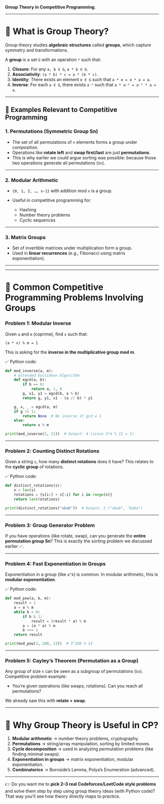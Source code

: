  **Group Theory in Competitive Programming**.

---

# 🔹 What is Group Theory?

Group theory studies **algebraic structures** called **groups**, which capture symmetry and transformations.

A **group** is a set `G` with an operation `*` such that:

1. **Closure**: For any `a, b ∈ G`, `a * b ∈ G`.
2. **Associativity**: `(a * b) * c = a * (b * c)`.
3. **Identity**: There exists an element `e ∈ G` such that `a * e = e * a = a`.
4. **Inverse**: For each `a ∈ G`, there exists `a⁻¹` such that `a * a⁻¹ = a⁻¹ * a = e`.

---

## 🔹 Examples Relevant to Competitive Programming

### 1. **Permutations (Symmetric Group Sn)**

* The set of all permutations of `n` elements forms a group under composition.
* Operations like **rotate left** and **swap first/last** are just **permutations**.
* This is why earlier we could argue sorting was possible: because those two operations generate all permutations (`Sn`).

---

### 2. **Modular Arithmetic**

* `{0, 1, 2, …, n-1}` with addition mod `n` is a group.
* Useful in competitive programming for:

  * Hashing
  * Number theory problems
  * Cyclic sequences

---

### 3. **Matrix Groups**

* Set of invertible matrices under multiplication form a group.
* Used in **linear recurrences** (e.g., Fibonacci using matrix exponentiation).

---

---

# 🔹 Common Competitive Programming Problems Involving Groups

### **Problem 1: Modular Inverse**

Given `a` and `m` (coprime), find `x` such that:

```
(a * x) % m = 1
```

This is asking for the **inverse in the multiplicative group mod m**.

✅ Python code:

```python
def mod_inverse(a, m):
    # Extended Euclidean Algorithm
    def egcd(a, b):
        if b == 0:
            return a, 1, 0
        g, x1, y1 = egcd(b, a % b)
        return g, y1, x1 - (a // b) * y1

    g, x, _ = egcd(a, m)
    if g != 1:
        return None  # No inverse if gcd ≠ 1
    else:
        return x % m

print(mod_inverse(3, 11))  # Output: 4 (since 3*4 % 11 = 1)
```

---

### **Problem 2: Counting Distinct Rotations**

Given a string `s`, how many **distinct rotations** does it have?
This relates to the **cyclic group** of rotations.

✅ Python code:

```python
def distinct_rotations(s):
    n = len(s)
    rotations = {s[i:] + s[:i] for i in range(n)}
    return len(rotations)

print(distinct_rotations("abab"))  # Output: 2 ("abab", "baba")
```

---

### **Problem 3: Group Generator Problem**

If you have operations (like rotate, swap), can you generate the **entire permutation group Sn**?
This is exactly the sorting problem we discussed earlier ✅.

---

### **Problem 4: Fast Exponentiation in Groups**

Exponentiation in a group (like `a^k`) is common.
In modular arithmetic, this is **modular exponentiation**.

✅ Python code:

```python
def mod_pow(a, b, m):
    result = 1
    a = a % m
    while b > 0:
        if b & 1:
            result = (result * a) % m
        a = (a * a) % m
        b >>= 1
    return result

print(mod_pow(3, 200, 13))  # 3^200 % 13
```

---

### **Problem 5: Cayley’s Theorem (Permutation as a Group)**

Any group of size `n` can be seen as a subgroup of permutations (`Sn`).
Competitive problem example:

* You’re given operations (like swaps, rotations). Can you reach all permutations?

We already saw this with **rotate + swap**.

---

# 🔹 Why Group Theory is Useful in CP?

1. **Modular arithmetic** → number theory problems, cryptography.
2. **Permutations** → string/array manipulation, sorting by limited moves.
3. **Cycle decomposition** → used in analyzing permutation problems (like finding minimal swaps).
4. **Exponentiation in groups** → matrix exponentiation, modular exponentiation.
5. **Combinatorics** → Burnside’s Lemma, Polya’s Enumeration (advanced).

---

👉 Do you want me to **pick 2–3 real Codeforces/LeetCode style problems** and solve them step by step using group theory ideas (with Python code)? That way you’ll see how theory directly maps to practice.
